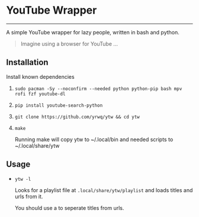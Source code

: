 # YouTube Wrapper

---

A simple YouTube wrapper for lazy people, written in bash and python.

> Imagine using a browser for YouTube ...

## Installation

Install known dependencies

1. `sudo pacman -Sy --noconfirm --needed python python-pip bash mpv rofi fzf youtube-dl`

2. `pip install youtube-search-python`

3. `git clone https://github.com/yrwq/ytw && cd ytw`

4. `make`

	Running make will copy ytw to ~/.local/bin and needed scripts to ~/.local/share/ytw

## Usage

- `ytw -l`

	Looks for a playlist file at `.local/share/ytw/playlist` and loads titles and urls from it.

	You should use a <TAB> to seperate titles from urls.
